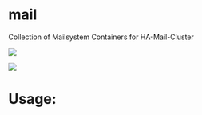 # mail
Collection of Mailsystem Containers for HA-Mail-Cluster

[![](https://images.microbadger.com/badges/image/amssn/mail-clamd.svg)](https://microbadger.com/images/amssn/mail-clamd "Get your own image badge on microbadger.com")

[![](https://images.microbadger.com/badges/version/amssn/mail-clamd.svg)](https://microbadger.com/images/amssn/mail-clamd "Get your own version badge on microbadger.com")

# Usage:
